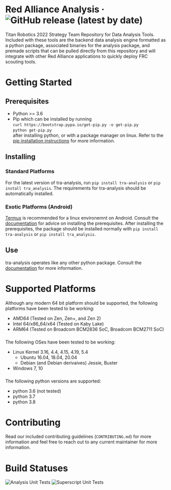 # Red Alliance Analysis &middot; ![GitHub release (latest by date)](https://img.shields.io/github/v/release/titanscout2022/red-alliance-analysis)
Titan Robotics 2022 Strategy Team Repository for Data Analysis Tools. Included with these tools are the backend data analysis engine formatted as a python package, associated binaries for the analysis package, and premade scripts that can be pulled directly from this repository and will integrate with other Red Alliance applications to quickly deploy FRC scouting tools.
# Getting Started
## Prerequisites
* Python >= 3.6
* Pip which can be installed by running\
`curl https://bootstrap.pypa.io/get-pip.py -o get-pip.py`\
`python get-pip.py`\
after installing python, or with a package manager on linux. Refer to the [pip installation instructions](https://pip.pypa.io/en/stable/installing/) for more information.
## Installing
### Standard Platforms
For the latest version of tra-analysis, run `pip install tra-analysis` or `pip install tra_analysis`. The requirements for tra-analysis should be automatically installed.
### Exotic Platforms (Android)
[Termux](https://termux.com/) is recommended for a linux environemnt on Android. Consult the [documentation]() for advice on installing the prerequisites. After installing the prerequisites, the package should be installed normally with `pip install tra-analysis` or `pip install tra_analysis`. 
## Use
tra-analysis operates like any other python package. Consult the [documentation]() for more information.
# Supported Platforms
Although any modern 64 bit platform should be supported, the following platforms have been tested to be working:
* AMD64 (Tested on Zen, Zen+, and Zen 2)
* Intel 64/x86_64/x64 (Tested on Kaby Lake)
* ARM64 (Tested on Broadcom BCM2836 SoC, Broadcom BCM2711 SoC)
### 
The following OSes have been tested to be working:
* Linux Kernel 3.16, 4.4, 4.15, 4.19, 5.4
	* Ubuntu 16.04, 18.04, 20.04
	* Debian (and Debian derivaives) Jessie, Buster
* Windows 7, 10
### 
The following python versions are supported:
* python 3.6 (not tested)
* python 3.7
* python 3.8
# Contributing
Read our included contributing guidelines (`CONTRIBUTING.md`) for more information and feel free to reach out to any current maintainer for more information. 
# Build Statuses
![Analysis Unit Tests](https://github.com/titanscout2022/red-alliance-analysis/workflows/Analysis%20Unit%20Tests/badge.svg)
![Superscript Unit Tests](https://github.com/titanscout2022/red-alliance-analysis/workflows/Superscript%20Unit%20Tests/badge.svg?branch=master)